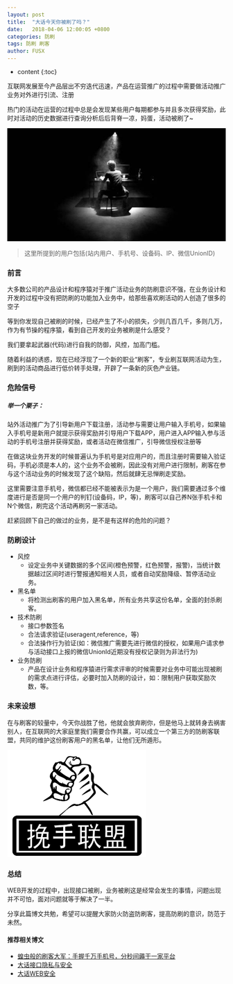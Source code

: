 ```yaml
---
layout: post
title:  "大话今天你被刷了吗？"
date:   2018-04-06 12:00:05 +0800
categories: 防刷
tags: 防刷 刷客
author: FUSX
---
```


* content
{:toc} 

互联网发展至今产品层出不穷迭代迅速，产品在运营推广的过程中需要做活动推广业务对外进行引流、注册

热门的活动在运营的过程中总是会发现某些用户每期都参与并且多次获得奖励，此时对活动的历史数据进行查询分析后后背脊一凉，妈蛋，活动被刷了~

![image](/images/sk.png)   







> 这里所提到的用户包括(站内用户、手机号、设备码、IP、微信UnionID)

### 前言

大多数公司的产品设计和程序猿对于推广活动业务的防刷意识不强，在业务设计和开发的过程中没有把防刷的功能加入业务中，给那些喜欢刷活动的人创造了很多的空子

等到你发现自己被刷的时候，已经产生了不小的损失，少则几百几千，多则几万，作为有节操的程序猿，看到自己开发的业务被刷是什么感受？

我们要拿起武器(代码)进行自我的防御，风控，加高门槛。

随着利益的诱惑，现在已经浮现了一个新的职业“刷客”，专业刷互联网活动为生，刷到的活动商品进行低价转手处理，开辟了一条新的灰色产业链。

### 危险信号

##### 举一个栗子：

站外活动推广为了引导新用户下载注册，活动参与需要让用户输入手机号，如果输入手机号是新用户就提示获得奖励并引导用户下载APP，用户进入APP输入参与活动的手机号注册并获得奖励，或者活动在微信推广，引导微信授权注册等

在做这块业务开发的时候普遍认为手机号是对应用户的，而且注册时需要输入验证码，手机必须是本人的，这个业务不会被刷，因此没有对用户进行限制，刷客在参与这个活动业务的时候发现了这个缺陷，然后就肆无忌惮刷走奖励。

这里需要注意手机号，微信都已经不能被表示为是一个用户，我们需要通过多个维度进行是否是同一个用户的判钉(设备码，IP，等)，刷客可以自己养N张手机卡和N个微信，刷完这个活动再刷另一家活动。

赶紧回顾下自己的做过的业务，是不是有这样的危险的问题？

### 防刷设计

* 风控
    * 设定业务中关键数据的多个区间(橙色预警，红色预警，报警)，当统计数据越过区间时进行警报通知相关人员，或者自动奖励降级、暂停活动业务。
* 黑名单
    * 将检测出刷客的用户加入黑名单，所有业务共享这份名单，全面的封杀刷客。
* 技术防刷
    * 接口参数签名
    * 合法请求验证(useragent,reference，等)
    * 合法操作行为验证(如：微信推广需要先进行微信的授权，如果用户请求参与活动接口上报的微信UnionId近期没有授权记录则为非法行为)
* 业务防刷
    * 产品在设计业务和程序猿进行需求评审的时候需要对业务中可能出现被刷的需求点进行评估，必要时加入防刷的设计，如：限制用户获取奖励次数，等。
 

### 未来设想

在与刷客的较量中，今天你战胜了他，他就会放弃刷你，但是他马上就转身去祸害别人，在互联网的大家庭里我们需要合作共赢，可以成立一个第三方的防刷客联盟，共同的维护这份刷客用户的黑名单，让他们无所遁形。

![image](/images/lm.png)   

### 总结

WEB开发的过程中，出现接口被刷，业务被刷这是经常会发生的事情，问题出现并不可怕，面对问题就等于解决了一半。

分享此篇博文共勉，希望可以提醒大家防火防盗防刷客，提高防刷的意识，防范于未然。

#### 推荐相关博文

* [蝗虫般的刷客大军：手握千万手机号，分秒间薅干一家平台](https://m.huxiu.com/article/172103.html?from=groupmessage&isappinstalled=1)
* [大话接口隐私与安全](https://fusx1.github.io/2017/12/08/donot-touch-my-url/?zn)
* [大话WEB安全](https://fusx1.github.io/2017/08/25/WEB-Safe/)
